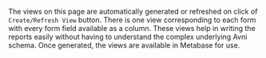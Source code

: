 The views on this page are automatically generated or refreshed on click of `Create/Refresh View` button. There is one view corresponding to each form with every form field available as a column. These views help in writing the reports easily without having to understand the complex underlying Avni schema. Once generated, the views are available in Metabase for use.
